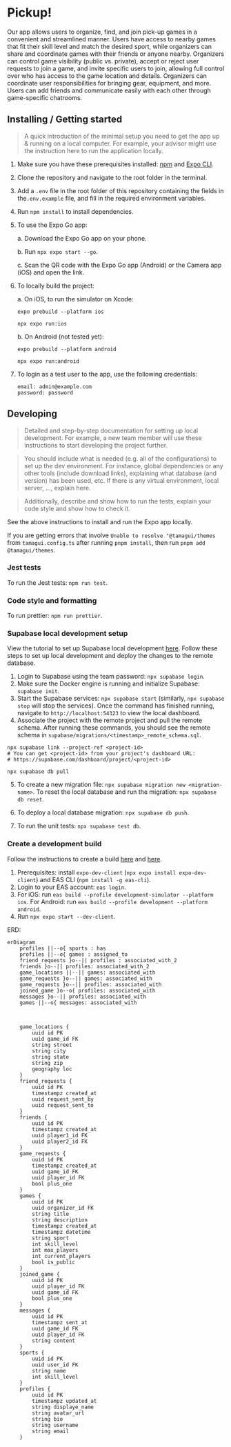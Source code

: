# Pickup!

Our app allows users to organize, find, and join pick-up games in a convenient and streamlined manner. Users have access to nearby games that fit their skill level and match the desired sport, while organizers can share and coordinate games with their friends or anyone nearby. Organizers can control game visibility (public vs. private), accept or reject user requests to join a game, and invite specific users to join, allowing full control over who has access to the game location and details. Organizers can coordinate user responsibilities for bringing gear, equipment, and more. Users can add friends and communicate easily with each other through game-specific chatrooms.

## Installing / Getting started

> A quick introduction of the minimal setup you need to get the app up & running on a local computer. For example, your advisor might use the instruction here to run the application locally.

1. Make sure you have these prerequisites installed: [npm](https://docs.npmjs.com/downloading-and-installing-node-js-and-npm) and [Expo CLI](https://docs.expo.dev/get-started/installation/).  

2. Clone the repository and navigate to the root folder in the terminal.

3. Add a `.env` file in the root folder of this repository containing the fields in the`.env.example` file, and fill in the required environment variables.

4. Run `npm install` to install dependencies.

5. To use the Expo Go app: 

    a. Download the Expo Go app on your phone.

    b. Run `npx expo start --go`.
    
    c. Scan the QR code with the Expo Go app (Android) or the Camera app (iOS) and open the link.

6. To locally build the project:

    a. On iOS, to run the simulator on Xcode:

    ```shell
    expo prebuild --platform ios

    npx expo run:ios
    ```

    b. On Android (not tested yet):

    ```shell
    expo prebuild --platform android

    npx expo run:android
    ```

7. To login as a test user to the app, use the following credentials:

    ```shell
    email: admin@example.com
    password: password
    ```

## Developing

> Detailed and step-by-step documentation for setting up local development. For example, a new team member will use these instructions to start developing the project further. 

> You should include what is needed (e.g. all of the configurations) to set up the dev environment. For instance, global dependencies or any other tools (include download links), explaining what database (and version) has been used, etc. If there is any virtual environment, local server, ..., explain here. 

> Additionally, describe and show how to run the tests, explain your code style and show how to check it.

See the above instructions to install and run the Expo app locally.

If you are getting errors that involve  `Unable to resolve "@tamagui/themes` from `tamagui.config.ts` after running `pnpm install`, then run `pnpm add @tamagui/themes`.

### Jest tests

To run the Jest tests: `npm run test`.

### Code style and formatting

To run prettier: `npm run prettier`.

### Supabase local development setup

View the tutorial to set up Supabase local development [here](https://supabase.com/docs/guides/cli/local-development?access-method=postgres). Follow these steps to set up local development and deploy the changes to the remote database.

1. Login to Supabase using the team password: `npx supabase login`.
2. Make sure the Docker engine is running and initialize Supabase: `supabase init`.
3. Start the Supabase services: `npx supabase start` (similarly, `npx supabase stop` will stop the services). Once the command has finished running, navigate to `http://localhost:54323` to view the local dashboard.
4. Associate the project with the remote project and pull the remote schema. After running these commands, you should see the remote schema in `supabase/migrations/<timestamp>_remote_schema.sql`.

  ```
  npx supabase link --project-ref <project-id>
  # You can get <project-id> from your project's dashboard URL: 
  # https://supabase.com/dashboard/project/<project-id>

  npx supabase db pull
  ```

5. To create a new migration file: `npx supabase migration new <migration-name>`. To reset the local database and run the migration: `npx supabase db reset`.

6. To deploy a local database migration: `npx supabase db push`.

7. To run the unit tests: `npx supabase test db`.

### Create a development build

Follow the instructions to create a build [here](https://docs.expo.dev/build/setup/) and [here](https://docs.expo.dev/develop/development-builds/create-a-build/).

1. Prerequisites: install `expo-dev-client` (`npx expo install expo-dev-client`) and EAS CLI (`npm install -g eas-cli`). 
2. Login to your EAS account: `eas login`.
3. For iOS: run `eas build --profile development-simulator --platform ios`. For Android: run `eas build --profile development --platform android`.
4. Run `npx expo start --dev-client`.



ERD:

```mermaid 
erDiagram
    profiles ||--o{ sports : has
    profiles ||--o{ games : assigned_to
    friend_requests }o--|| profiles : associated_with_2
    friends }o--|| profiles: associated_with_2
    game_locations ||--|| games: associated_with
    game_requests }o--|| games: associated_with
    game_requests }o--|| profiles: associated_with
    joined_game }o--o{ profiles: associated_with
    messages }o--|| profiles: associated_with
    games ||--o{ messages: associated_with

    

    game_locations {
        uuid id PK
        uuid game_id FK
        string street
        string city
        string state
        string zip
        geography loc
    }
    friend_requests {
        uuid id PK
        timestampz created_at
        uuid request_sent_by
        uuid request_sent_to
    }
    friends {
        uuid id PK
        timestampz created_at 
        uuid player1_id FK
        uuid player2_id FK
    }
    game_requests {
        uuid id PK
        timestampz created_at
        uuid game_id FK
        uuid player_id FK
        bool plus_one 
    }
    games {
        uuid id PK
        uuid organizer_id FK
        string title
        string description
        timestampz created_at
        timestampz datetime
        string sport
        int skill_level
        int max_players
        int current_players
        bool is_public
    }
    joined_game {
        uuid id PK
        uuid player_id FK
        uuid game_id FK
        bool plus_one 
    }
    messages {
        uuid id PK
        timestampz sent_at
        uuid game_id FK
        uuid player_id FK
        string content 
    }
    sports {
        uuid id PK
        uuid user_id FK
        string name 
        int skill_level
    }
    profiles {
        uuid id PK
        timestampz updated_at
        string displaye_name
        string avatar_url
        string bio
        string username
        string email 
    }
```